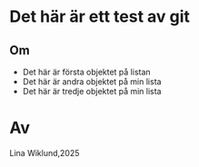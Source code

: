 # Det här är ett test av git
## Om
* Det här är första objektet på listan
* Det här är andra objektet på min lista
* Det här är tredje objektet på min lista
# Av
Lina Wiklund,2025